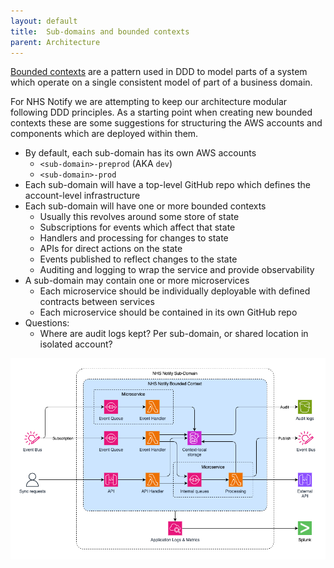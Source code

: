 ```yaml
---
layout: default
title:  Sub-domains and bounded contexts
parent: Architecture
---
```


[Bounded contexts][1] are a pattern used in DDD to model parts of a
system which operate on a single consistent model of part of a
business domain.

[1]: https://martinfowler.com/bliki/BoundedContext.html

For NHS Notify we are attempting to keep our architecture modular
following DDD principles. As a starting point when creating new
bounded contexts these are some suggestions for structuring the AWS
accounts and components which are deployed within them.

* By default, each sub-domain has its own AWS accounts
  * `<sub-domain>-preprod` (AKA `dev`)
  * `<sub-domain>-prod`
* Each sub-domain will have a top-level GitHub repo which defines the
  account-level infrastructure
* Each sub-domain will have one or more bounded contexts
  * Usually this revolves around some store of state
  * Subscriptions for events which affect that state
  * Handlers and processing for changes to state
  * APIs for direct actions on the state
  * Events published to reflect changes to the state
  * Auditing and logging to wrap the service and provide observability
* A sub-domain may contain one or more microservices
  * Each microservice should be individually deployable with defined
    contracts between services
  * Each microservice should be contained in its own GitHub repo
* Questions:
  * Where are audit logs kept? Per sub-domain, or shared location in
    isolated account?

![Bounded Context Diagram](assets/Bounded_Context.drawio.png)
